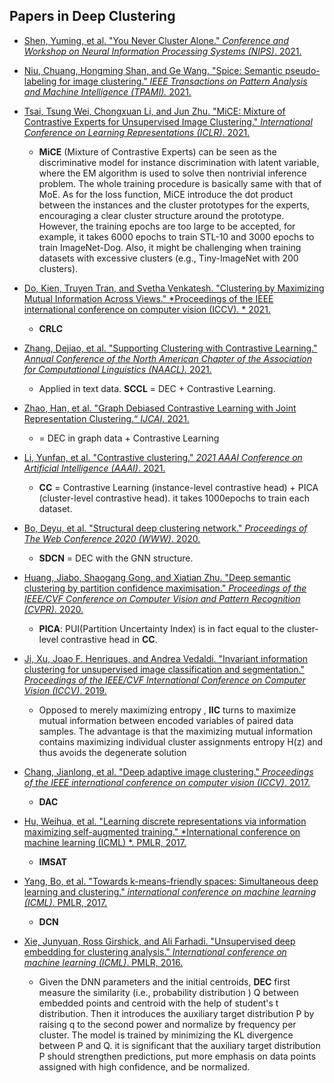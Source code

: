 ## Papers in Deep Clustering

- [ Shen, Yuming, et al. "You Never Cluster Alone." *Conference and Workshop on Neural Information Processing Systems (NIPS)*. 2021. ](https://arxiv.org/pdf/2106.01908.pdf)
-  [Niu, Chuang, Hongming Shan, and Ge Wang. "Spice: Semantic pseudo-labeling for image clustering." *IEEE Transactions on Pattern Analysis and Machine Intelligence (TPAMI).* 2021.](https://arxiv.org/pdf/2103.09382.pdf) 

- [Tsai, Tsung Wei, Chongxuan Li, and Jun Zhu. "MiCE: Mixture of Contrastive Experts for Unsupervised Image Clustering." *International Conference on Learning Representations (ICLR)*. 2021.](https://openreview.net/pdf?id=gV3wdEOGy_V)
  - **MiCE** (Mixture of Contrastive Experts) can be seen as the discriminative model for instance discrimination with latent variable, where the EM algorithm is used to solve then nontrivial inference problem. The whole training procedure is basically same with that of MoE. As for the loss function, MiCE introduce the dot product between the instances and the cluster prototypes for the experts, encouraging a clear cluster structure around the prototype. However, the training epochs are too  large to be accepted, for example, it takes 6000 epochs to train STL-10 and 3000 epochs to train ImageNet-Dog. Also, it might be challenging when training datasets with excessive clusters (e.g., Tiny-ImageNet with 200 clusters).
- [ Do, Kien, Truyen Tran, and Svetha Venkatesh. "Clustering by Maximizing Mutual Information Across Views." *Proceedings of the IEEE international conference on computer vision (ICCV). * 2021. ](https://arxiv.org/pdf/2107.11635.pdf)
  - **CRLC**
- [Zhang, Dejiao, et al. "Supporting Clustering with Contrastive Learning." *Annual Conference of the North American Chapter of the Association for Computational Linguistics (NAACL).* 2021.](https://arxiv.org/pdf/2103.12953.pdf)
  - Applied in text data. **SCCL** = DEC + Contrastive Learning.
- [ Zhao, Han, et al. "Graph Debiased Contrastive Learning with Joint Representation Clustering.“ *IJCAI*. 2021.  ](https://www.ijcai.org/proceedings/2021/0473.pdf)
  - = DEC in graph data  + Contrastive Learning
- [Li, Yunfan, et al. "Contrastive clustering." *2021 AAAI Conference on Artificial Intelligence (AAAI)*. 2021.](https://www.aaai.org/AAAI21Papers/AAAI-1352.LiY.pdf)
  - **CC** = Contrastive Learning (instance-level contrastive head) + PICA (cluster-level contrastive head). it takes 1000epochs to train each dataset.
- [Bo, Deyu, et al. "Structural deep clustering network." *Proceedings of The Web Conference 2020 (WWW)*. 2020.](https://dl.acm.org/doi/pdf/10.1145/3366423.3380214?casa_token=htTAxhfH6xkAAAAA:k_Smn2T5LsruzuW4gbdgqEP-BEXBBAbLSCnBwK2ciTKiOSY2sYqiHgHkq2yjCjengkHkS8DF3wuv)
  - **SDCN** = DEC with the GNN structure.
- [Huang, Jiabo, Shaogang Gong, and Xiatian Zhu. "Deep semantic clustering by partition confidence maximisation." *Proceedings of the IEEE/CVF Conference on Computer Vision and Pattern Recognition (CVPR)*. 2020.](https://openaccess.thecvf.com/content_CVPR_2020/papers/Huang_Deep_Semantic_Clustering_by_Partition_Confidence_Maximisation_CVPR_2020_paper.pdf)
  - **PICA**: PUI(Partition Uncertainty Index) is in fact equal to the cluster-level contrastive head in **CC**.
- [Ji, Xu, Joao F. Henriques, and Andrea Vedaldi. "Invariant information clustering for unsupervised image classification and segmentation." *Proceedings of the IEEE/CVF International Conference on Computer Vision (ICCV)*. 2019.](https://openaccess.thecvf.com/content_ICCV_2019/papers/Ji_Invariant_Information_Clustering_for_Unsupervised_Image_Classification_and_Segmentation_ICCV_2019_paper.pdf)
  - Opposed to merely maximizing entropy , **IIC** turns to maximize mutual information  between encoded variables of paired data samples. The advantage is that the maximizing mutual information contains maximizing individual cluster assignments entropy H(z) and thus avoids the degenerate solution
- [Chang, Jianlong, et al. "Deep adaptive image clustering." *Proceedings of the IEEE international conference on computer vision (ICCV)*. 2017.](https://openaccess.thecvf.com/content_ICCV_2017/papers/Chang_Deep_Adaptive_Image_ICCV_2017_paper.pdf)
  - **DAC**
- [ Hu, Weihua, et al. "Learning discrete representations via information maximizing self-augmented training." *International conference on machine learning (ICML) *. PMLR, 2017. ](http://proceedings.mlr.press/v70/hu17b/hu17b.pdf)
  - **IMSAT**
- [Yang, Bo, et al. "Towards k-means-friendly spaces: Simultaneous deep learning and clustering." *international conference on machine learning (ICML)*. PMLR, 2017.](http://proceedings.mlr.press/v70/yang17b/yang17b.pdf)
  - **DCN**
- [Xie, Junyuan, Ross Girshick, and Ali Farhadi. "Unsupervised deep embedding for clustering analysis." *International conference on machine learning (ICML)*. PMLR, 2016.](http://proceedings.mlr.press/v48/xieb16.pdf)
  - Given the DNN parameters and the initial centroids, **DEC** first measure the similarity (i.e., probability distribution ) Q between embedded points and centroid with the help of student's t distribution. Then it introduces the auxiliary target distribution P by raising q to the second power and normalize by frequency per cluster.  The model is trained by minimizing the KL divergence between P and Q. it is significant that the auxiliary target distribution P should strengthen predictions, put more emphasis on data points assigned with high confidence, and be normalized.
